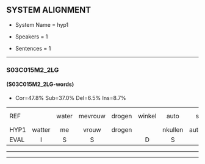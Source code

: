 
## SYSTEM ALIGNMENT

- System Name = hyp1

- Speakers = 1

- Sentences = 1

---

### S03C015M2_2LG

#### (S03C015M2_2LG-words)

- Cor=47.8%	Sub=37.0%	Del=6.5%	Ins=8.7%

|  |  |  |  |  |  |  |  |  |  |  |  |  |  |  |  |  |  |  |  |  |  |  |  |  |  |  |  |  |  |  |  |  |  |  |  |  |  |  |  |  |  |  |  |  |  |  |
|:--- |:---:|:---:|:---:|:---:|:---:|:---:|:---:|:---:|:---:|:---:|:---:|:---:|:---:|:---:|:---:|:---:|:---:|:---:|:---:|:---:|:---:|:---:|:---:|:---:|:---:|:---:|:---:|:---:|:---:|:---:|:---:|:---:|:---:|:---:|:---:|:---:|:---:|:---:|:---:|:---:|:---:|:---:|:---:|:---:|:---:|:---:|
| REF |  | water | mevrouw | drogen | winkel | auto | schouders | verhaal | koning | moeilijk | speelplaats | drinken | hoofdpijn | regen | vliegtuig | stoppen | opnieuw | * | gooien | sneeuwen | moeder | liedje | potlood*(poot) | * | fietsbel | vinger | dichtbij | meisje |  |  |  | muziek | waarom | scheuren | lawaai | zwemmen | vuurwerk | appel*(appelen) | cola | kussen | eerste | circus | kleuren | voetbal | vlinder | *s |
| HYP1 | watter | me | vrouw | drogen |  | nkullen | autoschouders | verhaal | koning | moeilijk | speelplaats | drinken | hoofdpijn | regen | vliegtuig | stoppen |  | opnieuwuw | g | goien | sniwen | modash | litia | potptloot | fitsbel | vinger | dichtbij | meisje | chauffeur | nu | zie | ik | waarom | geuren | lawaai | zwemmen | vuurwerk | appeln | chocola | kussen | eersta | circus | kleuren | voetbal | vlinder |  |
| EVAL | I | S | S |  | D | S | S |  |  |  |  |  |  |  |  |  | D | S | S | S | S | S | S | S | S |  |  |  | I | I | I | S |  | S |  |  |  | S | S |  | S |  |  |  |  | D |
---

---

